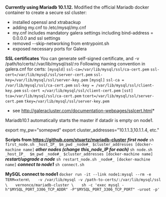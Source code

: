 **Currently using Mariadb 10.1.12.**
Modified the official Mariadb docker container to create a secure ssl cluster:
* installed openssl and xtrabackup
* adding my.cnf to /etc/mysql/my.cnf
* my.cnf  includes mandatory galera settings including bind-address   = 0.0.0.0 and ssl settings
* removed --skip-networking from entrypoint.sh
* exposed necessary ports for Galera

**SSL certificates**
You can generate self-signed certificate, and -v /path/to/certs/:/var/lib/mysql/ssl/:ro
Following naming convention in galera.cnf for certs:
`[mysqld]`
`ssl-ca=/var/lib/mysql/ssl/ca-cert.pem`
`ssl-cert=/var/lib/mysql/ssl/server-cert.pem`
`ssl-key=/var/lib/mysql/ssl/server-key.pem`
`[mysql]`
`ssl-ca = /var/lib/mysql/ssl/ca-cert.pem`
`ssl-key = /var/lib/mysql/ssl/client-key.pem`
`ssl-cert =/var/lib/mysql/ssl/client-cert.pem`
`[sst]`
`tca=/var/lib/mysql/ssl/ca-cert.pem`
`tcert=/var/lib/mysql/ssl/server-cert.pem`
`tkey=/var/lib/mysql/ssl/server-key.pem`
* see http://galeracluster.com/documentation-webpages/sslcert.html*

Mariadb10.1 automatically starts the master if datadir is empty on node1.

export my_pw="somepwd"
export cluster_addresses="10.1.1.3,10.1.1.4, etc."

**Scripts from https://github.com/stuartz/mariadb-cluster**
***first node***
`sh first_node.sh _host_IP_ $m_pwd _node#_ $cluster_addresses [docker-machine name]`
***other nodes (change this_node_IP for each)***
`sh node.sh _host_IP_  $m_pwd _node#_ $cluster_addresses [docker-machine name]`
***restart/upgrade a node***
`sh restart_node.sh _node#_ [docker-machine name]`
***connect to node1***
`sh connect.sh`


**MySQL connect to node1**
`docker run -it --link node1:mysql --rm -e TERM=xterm\`
`	-v /var/lib/mysql -v /path-to-certs/:/var/lib/mysql/ssl \`
`	vernonco/mariadb-cluster \`
`	sh -c 'exec mysql -h"$MYSQL_PORT_3306_TCP_ADDR" -P"$MYSQL_PORT_3306_TCP_PORT" -uroot -p'`
